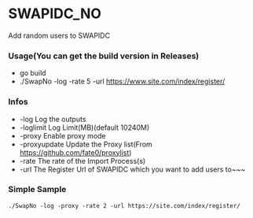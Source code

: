 # SWAPIDC_NO
Add random users to SWAPIDC

### Usage(You can get the build version in Releases)
* go build
* ./SwapNo -log -rate 5 -url https://www.site.com/index/register/

### Infos
* -log Log the outputs
* -loglimit Log Limit(MB)(default 10240M)
* -proxy Enable proxy mode
* -proxyupdate Update the Proxy list(From https://github.com/fate0/proxylist)
* -rate The rate of the Import Process(s)
* -url The Register Url of SWAPIDC which you want to add users to~~~

### Simple Sample
```./SwapNo -log -proxy -rate 2 -url https://site.com/index/register/```